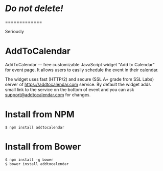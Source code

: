 # ***Do not delete!***
=============

Seriously




AddToCalendar
=============

AddToCalendar — free customizable JavaScript widget "Add to Calendar" for event page. It allows users to easily schedule the event in their calendar. 

The widget uses fast (HTTP/2) and secure (SSL A+ grade from SSL Labs) server of https://addtocalendar.com service. By default the widget adds small link to the service on the bottom of event and you can ask support@addtocalendar.com for changes.

Install from NPM
================
```
$ npm install addtocalendar
```

Install from Bower
================
```
$ npm install -g bower
$ bower install addtocalendar
```

